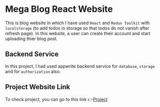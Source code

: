 # Mega Blog React Website
This is blog website in which I have used `React` and `Redux Toolkit` with `localstorage` (to add todos in storage so that todos do not vanish after refresh page).
In this website, a user can create their account and start uploading thier blog post.

## Backend Service

In this project, I had used appwrite backend service for `database`, `storage` and for `authorization` also. 

## Project Website Link
To check project, you can go to this link 👉<a href='https://mega-blog-react-web-site.vercel.app/' target='_blank'>Project </a>


